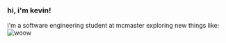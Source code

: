 ### hi, i'm kevin!
i'm a software engineering student at mcmaster exploring new things like:
![woow](https://github.com/kevinnkimm/kevinnkimm/assets/43616290/c54ea278-c28a-4b3c-87b5-e2b8bf290b24)
